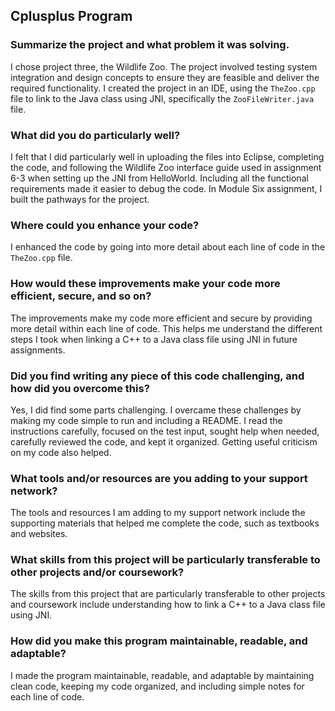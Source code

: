 ## Cplusplus Program

### Summarize the project and what problem it was solving.
I chose project three, the Wildlife Zoo. The project involved testing system integration and design concepts to ensure they are feasible and deliver the required functionality. I created the project in an IDE, using the `TheZoo.cpp` file to link to the Java class using JNI, specifically the `ZooFileWriter.java` file.

### What did you do particularly well?
I felt that I did particularly well in uploading the files into Eclipse, completing the code, and following the Wildlife Zoo interface guide used in assignment 6-3 when setting up the JNI from HelloWorld. Including all the functional requirements made it easier to debug the code. In Module Six assignment, I built the pathways for the project.

### Where could you enhance your code?
I enhanced the code by going into more detail about each line of code in the `TheZoo.cpp` file.

### How would these improvements make your code more efficient, secure, and so on?
The improvements make my code more efficient and secure by providing more detail within each line of code. This helps me understand the different steps I took when linking a C++ to a Java class file using JNI in future assignments.

### Did you find writing any piece of this code challenging, and how did you overcome this?
Yes, I did find some parts challenging. I overcame these challenges by making my code simple to run and including a README. I read the instructions carefully, focused on the test input, sought help when needed, carefully reviewed the code, and kept it organized. Getting useful criticism on my code also helped.

### What tools and/or resources are you adding to your support network?
The tools and resources I am adding to my support network include the supporting materials that helped me complete the code, such as textbooks and websites.

### What skills from this project will be particularly transferable to other projects and/or coursework?
The skills from this project that are particularly transferable to other projects and coursework include understanding how to link a C++ to a Java class file using JNI.

### How did you make this program maintainable, readable, and adaptable?
I made the program maintainable, readable, and adaptable by maintaining clean code, keeping my code organized, and including simple notes for each line of code.

